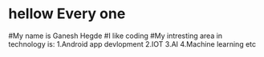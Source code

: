 # hellow Every one 
#My name is Ganesh Hegde
#I like coding
#My intresting area in technology is:
1.Android app devlopment
2.IOT
3.AI
4.Machine learning
etc
